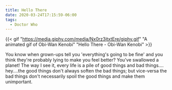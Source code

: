 ```yaml
---
title: Hello There
date: 2020-03-24T17:15:59-06:00
tags:
  - Doctor Who
---
```

{{< gif "https://media.giphy.com/media/Nx0rz3jtxtEre/giphy.gif" "A animated gif of Obi-Wan Kenobi" "Hello There - Obi-Wan Kenobi" >}}

You know when grown-ups tell you 'everything's going to be fine' and you think they're probably lying to make you feel better? You've swallowed a planet! The way I see it, every life is a pile of good things and bad things.…hey.…the good things don't always soften the bad things; but vice-versa the bad things don't necessarily spoil the good things and make them unimportant.